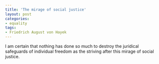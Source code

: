 ```yaml
---
title: 'The mirage of social justice'
layout: post
categories:
- equality
tags:
- Friedrich August von Hayek
---
```


I am certain that nothing has done so much to destroy the juridical safeguards of individual freedom as the striving after this mirage of social justice.
